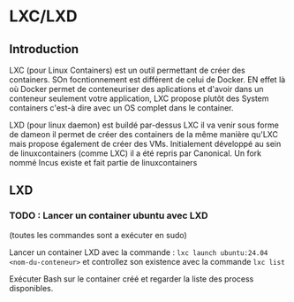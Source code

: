 # LXC/LXD

## Introduction

LXC (pour Linux Containers) est un outil permettant de créer des containers. SOn focntionnement est différent de celui de Docker.
EN effet là où Docker permet de conteneuriser des aplications et d'avoir dans un conteneur seulement votre application, 
LXC propose plutôt des System containers c'est-à dire avec un OS complet dans le container.

LXD (pour linux daemon) est buildé par-dessus LXC il va venir sous forme de dameon il permet de créer des containers de la même manière qu'LXC 
mais propose également de créer des VMs. Initialement développé au sein de linuxcontainers (comme LXC) il a été repris par Canonical.
Un fork nommé Incus existe et fait partie de linuxcontainers

## LXD

### TODO : Lancer un container ubuntu avec LXD
(toutes les commandes sont a exécuter en sudo)

Lancer un container LXD avec la commande : `lxc launch ubuntu:24.04 <nom-du-conteneur>` et controllez son existence avec la commande 
`lxc list`

Exécuter Bash sur le container créé et regarder la liste des process disponibles.